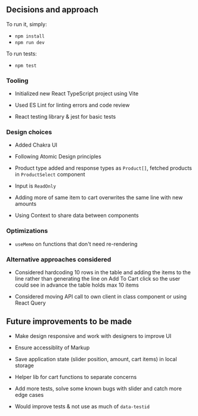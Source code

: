 ## Decisions and approach

To run it, simply:

- `npm install`
- `npm run dev`

To run tests:

- `npm test`

### Tooling

- Initialized new React TypeScript project using Vite

- Used ES Lint for linting errors and code review

- React testing library & jest for basic tests

### Design choices

- Added Chakra UI

- Following Atomic Design principles

- Product type added and response types as `Product[]`, fetched products in `ProductSelect` component

- Input is `ReadOnly`

- Adding more of same item to cart overwrites the same line with new amounts

- Using Context to share data between components

### Optimizations

- `useMemo` on functions that don't need re-rendering

### Alternative approaches considered

- Considered hardcoding 10 rows in the table and adding the items to the line rather than generating the line on Add To Cart click so the user could see in advance the table holds max 10 items

- Considered moving API call to own client in class component or using React Query

## Future improvements to be made

- Make design responsive and work with designers to improve UI

- Ensure accessiblity of Markup

- Save application state (slider position, amount, cart items) in local storage

- Helper lib for cart functions to separate concerns

- Add more tests, solve some known bugs with slider and catch more edge cases

- Would improve tests & not use as much of `data-testid`
